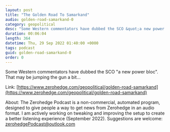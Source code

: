 ```yaml
---
layout: post
title: "The Golden Road To Samarkand"
audio: golden-road-samarkand-0
category: geopolitical
desc: "Some Western commentators have dubbed the SCO &quot;a new power bloc&quot;. That may be jumping the gun a bit..."
duration: 00:06:04
length: 364
datetime: Thu, 29 Sep 2022 01:40:00 +0000
tags: podcast
guid: golden-road-samarkand-0
order: 0
---
```

Some Western commentators have dubbed the SCO &quot;a new power bloc&quot;. That may be jumping the gun a bit...

Link: [https://www.zerohedge.com/geopolitical/golden-road-samarkand](https://www.zerohedge.com/geopolitical/golden-road-samarkand)

About: The Zerohedge Podcast is a non-commercial, automated program, designed to give people a way to get news from Zerohedge in an audio format.  I am actively working on tweaking and improving the setup to create a better listening experience (September 2022).  Suggestions are welcome: [zerohedgePodcast@outlook.com](mailto:zerohedgePodcast@outlook.com)